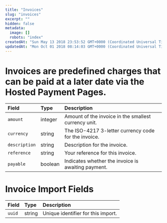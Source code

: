 ```yaml
---
title: "Invoices"
slug: "invoices"
excerpt: ""
hidden: false
metadata: 
  image: []
  robots: "index"
createdAt: "Sun May 13 2018 23:53:52 GMT+0000 (Coordinated Universal Time)"
updatedAt: "Mon Oct 01 2018 08:14:03 GMT+0000 (Coordinated Universal Time)"
---
```

# Invoices are predefined charges that can be paid at a later date via the Hosted Payment Pages.

| Field         | Type    | Description                                          |
| :------------ | :------ | :--------------------------------------------------- |
| `amount`      | integer | Amount of the invoice in the smallest currency unit. |
| `currency`    | string  | The ISO-4217 3-letter currency code for the invoice. |
| `description` | string  | Description for the invoice.                         |
| `reference`   | string  | Your reference for this invoice.                     |
| `payable`     | boolean | Indicates whether the invoice is awaiting payment.   |

# Invoice Import Fields

| Field  | Type   | Description                        |
| :----- | :----- | :--------------------------------- |
| `uuid` | string | Unique identifier for this import. |
